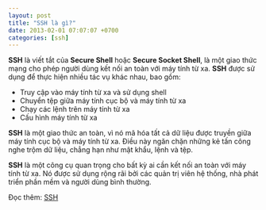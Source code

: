 ```yaml
---
layout: post
title: "SSH là gì?"
date: 2013-02-01 07:07:07 +0700
categories: [ssh]
---
```


**SSH** là viết tắt của **Secure Shell** hoặc **Secure Socket Shell**, là một giao thức mạng cho phép người dùng kết nối an toàn với máy tính từ xa. **SSH** được sử dụng để thực hiện nhiều tác vụ khác nhau, bao gồm:  

- Truy cập vào máy tính từ xa và sử dụng shell
- Chuyển tệp giữa máy tính cục bộ và máy tính từ xa
- Chạy các lệnh trên máy tính từ xa
- Cấu hình máy tính từ xa

**SSH** là một giao thức an toàn, vì nó mã hóa tất cả dữ liệu được truyền giữa máy tính cục bộ và máy tính từ xa. Điều này ngăn chặn những kẻ tấn công nghe trộm dữ liệu, chẳng hạn như mật khẩu, lệnh và tệp.  

**SSH** là một công cụ quan trọng cho bất kỳ ai cần kết nối an toàn với máy tính từ xa. Nó được sử dụng rộng rãi bởi các quản trị viên hệ thống, nhà phát triển phần mềm và người dùng bình thường.  

Đọc thêm: [SSH](https://vi.wikipedia.org/wiki/SSH)  
